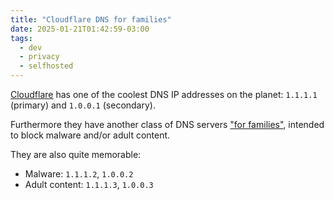 ```yaml
---
title: "Cloudflare DNS for families"
date: 2025-01-21T01:42:59-03:00
tags:
  - dev
  - privacy
  - selfhosted
---
```


[Cloudflare](https://developers.cloudflare.com/1.1.1.1/ip-addresses/) has one of
the coolest DNS IP addresses on the planet: `1.1.1.1` (primary) and `1.0.0.1`
(secondary).

Furthermore they have another class of DNS servers ["for
families"](https://blog.cloudflare.com/introducing-1-1-1-1-for-families/),
intended to block malware and/or adult content.

They are also quite memorable:

- Malware: `1.1.1.2`, `1.0.0.2`
- Adult content: `1.1.1.3`, `1.0.0.3`
